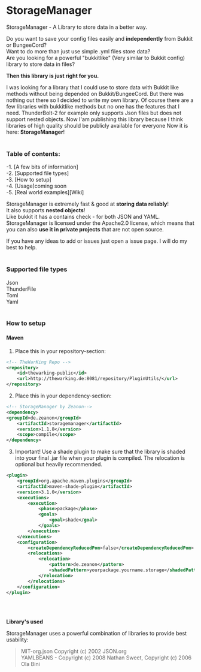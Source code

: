 
# StorageManager
StorageManager - A Library to store data in a better way.

Do you want to save your config files easily and **independently** from Bukkit or BungeeCord?<br>
Want to do more than just use simple .yml files store data?<br>
Are you looking for a powerful "bukkitlike" (Very similar to Bukkit config) library to store data in files?<br>

**Then this library is just right for you.**

I was looking for a library that I could use to store data with Bukkit like methods 
without being depended on Bukkit/BungeeCord. But there was nothing out there so I decided to write my own library.
Of course there are a few libraries with bukkitlike methods but no one has the features that I need.
ThunderBolt-2 for example only supports Json files but does not support nested objects.
Now I'am publishing this library because I think libraries of high quality should be publicly available for everyone
Now it is here: **StorageManager**!<br>
<br>

### Table of contents:
-1. [A few bits of information] <br>
-2. [Supported file types] <br>
-3. [How to setup] <br>
-4. [Usage]coming soon <br>
-5. [Real world examples][Wiki] <br>



StorageManager is extremely fast & good at **storing data reliably**! <br>
It also supports **nested objects**!<br>
Like bukkit it has a contains check - for both JSON and YAML.
StorageManager is licensed under the Apache2.0 license, which means that
you can also **use it in private projects** that are not open source.

If you have any ideas to add or issues just open a issue page. I will do my best to help.<br>
<br>

### Supported file types
Json<br>
ThunderFile<br>
Toml<br>
Yaml<br>
<br>

### How to setup

#### Maven

1. Place this in your repository-section: 
```xml
<!-- TheWarKing Repo -->
<repository>
    <id>thewarking-public</id>
    <url>http://thewarking.de:8081/repository/PluginUtils/</url>
</repository>
```

2. Place this in your dependency-section:
```xml
<!-- StorageManager by Zeanon-->
<dependency>
<groupId>de.zeanon</groupId>
    <artifactId>storagemanager</artifactId>
    <version>1.1.8</version>
    <scope>compile</scope>
</dependency>
```
	

3. Important! Use a shade plugin to make sure that the library is shaded into your final .jar file when your
plugin is compiled. 
The relocation is optional but heavily recommended.

```xml
<plugin>
	<groupId>org.apache.maven.plugins</groupId>
	<artifactId>maven-shade-plugin</artifactId>
	<version>3.1.0</version>
	<executions>
		<execution>
			<phase>package</phase>
			<goals>
				<goal>shade</goal>
			</goals>
		</execution>
	</executions>
	<configuration>
		<createDependencyReducedPom>false</createDependencyReducedPom>
		<relocations>
			<relocation>
				<pattern>de.zeanon</pattern>
				<shadedPattern>yourpackage.yourname.storage</shadedPattern>
			</relocation>
		</relocations>
	</configuration>
</plugin>
```	   
<br>
<br>

**Library's used**

StorageManager uses a powerful combination of libraries to provide best usability: 

>MIT-org.json Copyright (c) 2002 JSON.org <br>
>YAMLBEANS - Copyright (c) 2008 Nathan Sweet, Copyright (c) 2006 Ola Bini <br>
